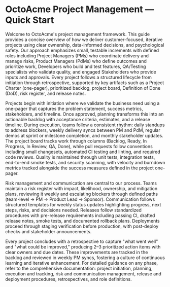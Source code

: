 # OctoAcme Project Management — Quick Start

Welcome to OctoAcme's project management framework. This guide provides a concise overview of how we deliver customer-focused, iterative projects using clear ownership, data-informed decisions, and psychological safety. Our approach emphasizes small, testable increments with defined roles including Project Managers (PMs) who coordinate delivery and manage risks, Product Managers (PdMs) who define outcomes and prioritize work, Developers who build and test features, QA/Testing specialists who validate quality, and engaged Stakeholders who provide inputs and approvals. Every project follows a structured lifecycle from initiation through retrospective, supported by key artifacts such as a Project Charter (one-pager), prioritized backlog, project board, Definition of Done (DoD), risk register, and release notes.

Projects begin with initiation where we validate the business need using a one-pager that captures the problem statement, success metrics, stakeholders, and timeline. Once approved, planning transforms this into an actionable backlog with acceptance criteria, estimates, and a release timeline. During execution, teams follow a consistent rhythm: daily standups to address blockers, weekly delivery syncs between PM and PdM, regular demos at sprint or milestone completion, and monthly stakeholder updates. The project board tracks work through columns (Backlog, Ready, In Progress, In Review, QA, Done), while pull requests follow conventions including small changesets, automated CI testing and linting, and required code reviews. Quality is maintained through unit tests, integration tests, end-to-end smoke tests, and security scanning, with velocity and burndown metrics tracked alongside the success measures defined in the project one-pager.

Risk management and communication are central to our process. Teams maintain a risk register with impact, likelihood, ownership, and mitigation plans, reviewing it weekly and escalating blockers through defined paths (team-level → PM → Product Lead → Sponsor). Communication follows structured templates for weekly status updates highlighting progress, next steps, risks, and decisions needed. Releases follow standardized procedures with pre-release requirements including passing CI, drafted release notes, smoke tests, and documented rollback plans. Deployments proceed through staging verification before production, with post-deploy checks and stakeholder announcements.

Every project concludes with a retrospective to capture "what went well" and "what could be improved," producing 2–3 prioritized action items with clear owners and due dates. These improvements are tracked in the backlog and reviewed in weekly PM syncs, fostering a culture of continuous learning and iterative enhancement. For detailed guidance on any phase, refer to the comprehensive documentation: project initiation, planning, execution and tracking, risk and communication management, release and deployment procedures, retrospectives, and role definitions.
